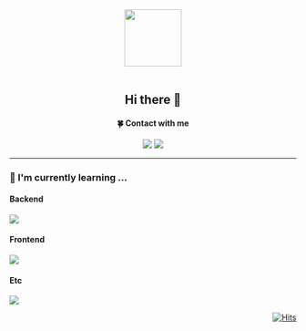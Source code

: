 <!--
### Hi there 👋

**DevNov94/DevNov94** is a ✨ _special_ ✨ repository because its `README.md` (this file) appears on your GitHub profile.

Here are some ideas to get you started:

- 🔭 I’m currently working on ...
- 🌱 I’m currently learning ... Java, Spring
- 👯 I’m looking to collaborate on ...
- 🤔 I’m looking for help with ...
- 💬 Ask me about ...
- 📫 How to reach me: ... le2yj94@gmail.com
- 😄 Pronouns: ...
- ⚡ Fun fact: ...
-->


<div id="header" align="center">
     <img src="https://media.giphy.com/media/CEHtFH3rJ6xdhBUKIT/giphy.gif" width="100"/>
</div>
<br/>
<div align="center">
     <h2>Hi there 👋</h2>
     <h4>🍀 Contact with me</h4>
     <p>
          <a href="mailto:le2yj94@gmail.com" target="_blank">
          <img src="https://img.shields.io/badge/GMAIL-EA4335?logo=Gmail&logoColor=white"/></a>
          <a href="https://eevee-dev.tistory.com/" target="_blank">
          <img src="https://img.shields.io/badge/tistory-212121?logo=tistory"/></a>
     </p>
</div>
<hr/>
<div>
     <h3>🌱  I'm currently learning ...</h4>
</div>

<div>
     <h4>Backend</h4>
     <p><img src="https://skillicons.dev/icons?i=java,spring,mysql" /></p>
</div>

<div>
     <h4>Frontend</h4>
     <p><img src="https://skillicons.dev/icons?i=html,css" /></p>
</div>

<div>
     <h4>Etc</h4>
     <p><img src="https://skillicons.dev/icons?i=git,github" /></p>
</div>

<div align="right">
     
   [![Hits](https://hits.seeyoufarm.com/api/count/incr/badge.svg?url=https%3A%2F%2Fgithub.com%2FDevNov94%2Fhit-counter&count_bg=%2379C83D&title_bg=%23555555&icon=&icon_color=%23E7E7E7&title=hits&edge_flat=false)](https://hits.seeyoufarm.com)
</div>
